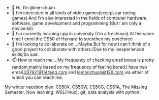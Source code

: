 - 👋 Hi, I’m @me-chuan
- 👀 I’m interested in all kinds of video games(except car racing games).And I'm also interested in the fields of computer hardware, software, game development and programming.(But I am only a novice.lol)
- 🌱 I’m currently learning cpp in university (I'm a freshman).At the same time I enrol the CS50 of Harvard to strenthen my codeforce.
- 💞️ I’m looking to collaborate on ...Maybe.But for now,I can't think of a good project to collaborate with others.(Due to my inexperienced skills)So sad.
- 📫 How to reach me ...My frequency of checking email boxes is pretty random,mainly based on my frequency of feeling bored.I have two email,3376219114@qq.com and lemonchuan@126.com,via either of which you can reach me.

<!---
me-chuan/me-chuan is a ✨ special ✨ repository because its `README.md` (this file) appears on your GitHub profile.
You can click the Preview link to take a look at your changes.
--->
My winter vacation plan: CS50X, CS50W, CS50G, CS61A, The Missing Semester.
Now learning: WSL(linux), git, data analysis with python.
